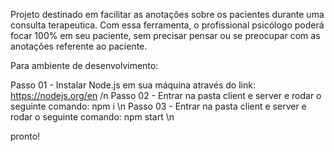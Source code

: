 
Projeto destinado em facilitar as anotações sobre os pacientes durante uma consulta terapeutica.
Com essa ferramenta, o profissional psicólogo poderá focar 100% em seu paciente, sem precisar pensar ou se preocupar com as anotações referente ao paciente.

Para ambiente de desenvolvimento: 

Passo 01 - Instalar Node.js em sua máquina através do link: https://nodejs.org/en /n
Passo 02 - Entrar na pasta client e server e rodar o seguinte comando: npm i \n
Passo 03 - Entrar na pasta client e server e rodar o seguinte comando: npm start \n

pronto!
